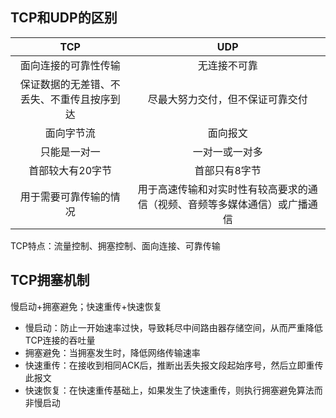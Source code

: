 ## TCP和UDP的区别



|                    TCP                     |                             UDP                              |
| :----------------------------------------: | :----------------------------------------------------------: |
|            面向连接的可靠性传输            |                         无连接不可靠                         |
| 保证数据的无差错、不丢失、不重传且按序到达 |               尽最大努力交付，但不保证可靠交付               |
|                 面向字节流                 |                           面向报文                           |
|                只能是一对一                |                        一对一或一对多                        |
|              首部较大有20字节              |                        首部只有8字节                         |
|           用于需要可靠传输的情况           | 用于高速传输和对实时性有较高要求的通信（视频、音频等多媒体通信）或广播通信 |



TCP特点：流量控制、拥塞控制、面向连接、可靠传输



## TCP拥塞机制



慢启动+拥塞避免；快速重传+快速恢复

- 慢启动：防止一开始速率过快，导致耗尽中间路由器存储空间，从而严重降低TCP连接的吞吐量
- 拥塞避免：当拥塞发生时，降低网络传输速率
- 快速重传：在接收到相同ACK后，推断出丢失报文段起始序号，然后立即重传此报文
- 快速恢复：在快速重传基础上，如果发生了快速重传，则执行拥塞避免算法而非慢启动